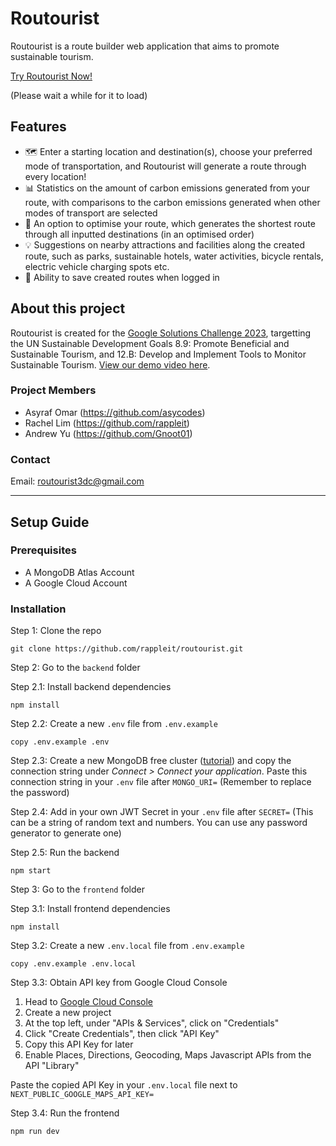 # Routourist
Routourist is a route builder web application that aims to promote sustainable tourism. 

[Try Routourist Now!](https://routourist.onrender.com)

(Please wait a while for it to load)

## Features
- 🗺️ Enter a starting location and destination(s), choose your preferred mode of transportation, and Routourist will generate a route through every location!
- 📊 Statistics on the amount of carbon emissions generated from your route, with comparisons to the carbon emissions generated when other modes of transport are selected
- 📍 An option to optimise your route, which generates the shortest route through all inputted destinations (in an optimised order)
- 💡 Suggestions on nearby attractions and facilities along the created route, such as parks, sustainable hotels, water activities, bicycle rentals, electric vehicle charging spots etc.
- 💾 Ability to save created routes when logged in

## About this project
Routourist is created for the [Google Solutions Challenge 2023](https://developers.google.com/community/gdsc-solution-challenge), targetting the UN Sustainable Development Goals 8.9: Promote Beneficial and Sustainable Tourism, and 12.B: Develop and Implement Tools to Monitor Sustainable Tourism. [View our demo video here](https://www.youtube.com/watch?v=C2CvpDtPIj4).

### Project Members
- Asyraf Omar (https://github.com/asycodes)
- Rachel Lim (https://github.com/rappleit)
- Andrew Yu (https://github.com/Gnoot01)

### Contact
Email: [routourist3dc@gmail.com](mailto:routourist3dc@gmail.com)

---
## Setup Guide

### Prerequisites
- A MongoDB Atlas Account
- A Google Cloud Account

### Installation

Step 1: Clone the repo
```
git clone https://github.com/rappleit/routourist.git
```

Step 2: Go to the `backend` folder

Step 2.1: Install backend dependencies
```
npm install
```
Step 2.2: Create a new `.env` file from `.env.example`
```
copy .env.example .env
```
Step 2.3: Create a new MongoDB free cluster ([tutorial](https://www.mongodb.com/docs/atlas/getting-started/)) and copy the connection string under *Connect > Connect your application*. Paste this connection string in your `.env` file after `MONGO_URI=` (Remember to replace the password)

Step 2.4: Add in your own JWT Secret in your `.env` file after `SECRET=` (This can be a string of random text and numbers. You can use any password generator to generate one)

Step 2.5: Run the backend
```
npm start
```

Step 3: Go to the `frontend` folder

Step 3.1: Install frontend dependencies
```
npm install
```

Step 3.2: Create a new `.env.local` file from `.env.example`
```
copy .env.example .env.local
```

Step 3.3: Obtain API key from Google Cloud Console
1. Head to [Google Cloud Console](https://console.cloud.google.com/)
2. Create a new project
3. At the top left, under "APIs & Services", click on "Credentials"
4. Click "Create Credentials", then click "API Key"
5. Copy this API Key for later
6. Enable Places, Directions, Geocoding, Maps Javascript APIs from the API "Library"

Paste the copied API Key in your `.env.local` file next to `NEXT_PUBLIC_GOOGLE_MAPS_API_KEY=`

Step 3.4: Run the frontend
```
npm run dev
```



